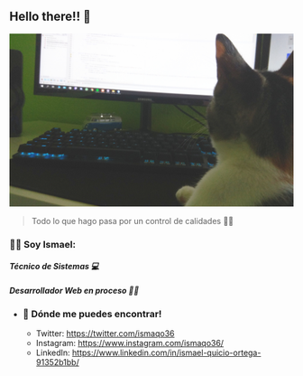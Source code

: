 ## Hello there!! 👋 

![gato](/images/wanda.jpg)
> Todo lo que hago pasa por un control de calidades 🐱‍👤

###  🙋‍♂️ Soy Ismael:

  #### _Técnico de Sistemas 💻_
  #### _Desarrollador Web en proceso 👨‍💻_


* ### 🤳 Dónde me puedes encontrar!
  * Twitter: https://twitter.com/ismaqo36
  * Instagram: https://www.instagram.com/ismaqo36/
  * LinkedIn: https://www.linkedin.com/in/ismael-quicio-ortega-91352b1bb/
  
  
